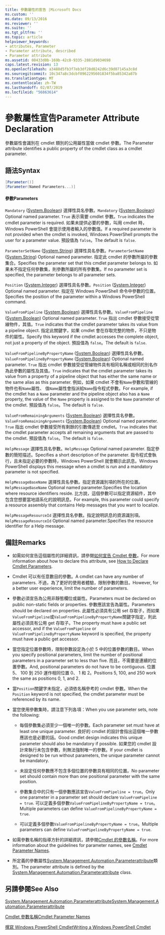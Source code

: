 ```yaml
---
title: 參數屬性的宣告 |Microsoft Docs
ms.custom: ''
ms.date: 09/13/2016
ms.reviewer: ''
ms.suite: ''
ms.tgt_pltfrm: ''
ms.topic: article
helpviewer_keywords:
- attributes, Parameter
- Parameter attribute, described
- Parameter attribute
ms.assetid: 08433d0b-169b-42c8-9335-2881d9034698
caps.latest.revision: 13
ms.openlocfilehash: a3488d5fb3f7eb3df28d0242d6c39d07145a3c8d
ms.sourcegitcommit: 10c347a8c3dcbf8962295601834f5ba85342a87b
ms.translationtype: MT
ms.contentlocale: zh-TW
ms.lasthandoff: 02/07/2019
ms.locfileid: "56863614"
---
```

# <a name="parameter-attribute-declaration"></a><span data-ttu-id="e3c04-102">參數屬性宣告</span><span class="sxs-lookup"><span data-stu-id="e3c04-102">Parameter Attribute Declaration</span></span>

<span data-ttu-id="e3c04-103">參數屬性會識別在 cmdlet 類別的公用屬性當做 cmdlet 參數。</span><span class="sxs-lookup"><span data-stu-id="e3c04-103">The Parameter attribute identifies a public property of the cmdlet class as a cmdlet parameter.</span></span>

## <a name="syntax"></a><span data-ttu-id="e3c04-104">語法</span><span class="sxs-lookup"><span data-stu-id="e3c04-104">Syntax</span></span>

```csharp
[Parameter()]
[Parameter(Named Parameters...)]
```

#### <a name="parameters"></a><span data-ttu-id="e3c04-105">參數</span><span class="sxs-lookup"><span data-stu-id="e3c04-105">Parameters</span></span>

<span data-ttu-id="e3c04-106">`Mandatory` ([System.Boolean](/dotnet/api/System.Boolean)) 選擇性具名參數。</span><span class="sxs-lookup"><span data-stu-id="e3c04-106">`Mandatory` ([System.Boolean](/dotnet/api/System.Boolean)) Optional named parameter.</span></span> <span data-ttu-id="e3c04-107">`True` 表示需要 cmdlet 參數。</span><span class="sxs-lookup"><span data-stu-id="e3c04-107">`True` indicates the cmdlet parameter is required.</span></span> <span data-ttu-id="e3c04-108">如果未提供必要的參數，叫用 cmdlet 時，Windows PowerShell 會提示使用者輸入的參數值。</span><span class="sxs-lookup"><span data-stu-id="e3c04-108">If a required parameter is not provided when the cmdlet is invoked, Windows PowerShell prompts the user for a parameter value.</span></span> <span data-ttu-id="e3c04-109">預設值為 `false`。</span><span class="sxs-lookup"><span data-stu-id="e3c04-109">The default is `false`.</span></span>

<span data-ttu-id="e3c04-110">`ParameterSetName` ([System.String](/dotnet/api/System.String)) 選擇性具名參數。</span><span class="sxs-lookup"><span data-stu-id="e3c04-110">`ParameterSetName` ([System.String](/dotnet/api/System.String)) Optional named parameter.</span></span> <span data-ttu-id="e3c04-111">指定此 cmdlet 的參數所屬的參數集合。</span><span class="sxs-lookup"><span data-stu-id="e3c04-111">Specifies the parameter set that this cmdlet parameter belongs to.</span></span> <span data-ttu-id="e3c04-112">如果未不指定任何參數集，則參數所屬的所有參數集。</span><span class="sxs-lookup"><span data-stu-id="e3c04-112">If no parameter set is specified, the parameter belongs to all parameter sets.</span></span>

<span data-ttu-id="e3c04-113">`Position` ([System.Integer](/dotnet/api/System.Integer)) 選擇性具名參數。</span><span class="sxs-lookup"><span data-stu-id="e3c04-113">`Position` ([System.Integer](/dotnet/api/System.Integer)) Optional named parameter.</span></span> <span data-ttu-id="e3c04-114">指定在 Windows PowerShell 命令中參數的位置。</span><span class="sxs-lookup"><span data-stu-id="e3c04-114">Specifies the position of the parameter within a Windows PowerShell command.</span></span>

<span data-ttu-id="e3c04-115">`ValueFromPipeline` ([System.Boolean](/dotnet/api/System.Boolean)) 選擇性具名參數。</span><span class="sxs-lookup"><span data-stu-id="e3c04-115">`ValueFromPipeline` ([System.Boolean](/dotnet/api/System.Boolean)) Optional named parameter.</span></span> <span data-ttu-id="e3c04-116">`True` 指出 cmdlet 參數接受從管線物件，其值。</span><span class="sxs-lookup"><span data-stu-id="e3c04-116">`True` indicates that the cmdlet parameter takes its value from a pipeline object.</span></span> <span data-ttu-id="e3c04-117">指定此關鍵字，如果 cmdlet 會在存取完整的物件，不只是物件的屬性。</span><span class="sxs-lookup"><span data-stu-id="e3c04-117">Specify this keyword if the cmdlet accesses the complete object, not just a property of the object.</span></span> <span data-ttu-id="e3c04-118">預設值為 `false`。</span><span class="sxs-lookup"><span data-stu-id="e3c04-118">The default is `false`.</span></span>

<span data-ttu-id="e3c04-119">`ValueFromPipelineByPropertyName` ([System.Boolean](/dotnet/api/System.Boolean)) 選擇性具名參數。</span><span class="sxs-lookup"><span data-stu-id="e3c04-119">`ValueFromPipelineByPropertyName` ([System.Boolean](/dotnet/api/System.Boolean)) Optional named parameter.</span></span> <span data-ttu-id="e3c04-120">`True` 指出 cmdlet 參數接受從管線物件具有相同名稱或相同的別名作為此參數的屬性及其值。</span><span class="sxs-lookup"><span data-stu-id="e3c04-120">`True` indicates that the cmdlet parameter takes its value from a property of a pipeline object that has either the same name or the same alias as this parameter.</span></span> <span data-ttu-id="e3c04-121">例如，如果 cmdlet 不會有`Name`參數和管線的物件也有`Name`屬性、 值`Name`屬性會指派給`Name`指令程式參數。</span><span class="sxs-lookup"><span data-stu-id="e3c04-121">For example, if the cmdlet has a `Name` parameter and the pipeline object also has a `Name` property, the value of the `Name` property is assigned to the `Name` parameter of the cmdlet.</span></span> <span data-ttu-id="e3c04-122">預設值為 `false`。</span><span class="sxs-lookup"><span data-stu-id="e3c04-122">The default is `false`.</span></span>

<span data-ttu-id="e3c04-123">`ValueFromRemainingArguments` ([System.Boolean](/dotnet/api/System.Boolean)) 選擇性具名參數。</span><span class="sxs-lookup"><span data-stu-id="e3c04-123">`ValueFromRemainingArguments` ([System.Boolean](/dotnet/api/System.Boolean)) Optional named parameter.</span></span> <span data-ttu-id="e3c04-124">`True` 指出 cmdlet 參數接受所有剩餘的引數傳遞至 cmdlet。</span><span class="sxs-lookup"><span data-stu-id="e3c04-124">`True` indicates that the cmdlet parameter accepts all remaining arguments that are passed to the cmdlet.</span></span> <span data-ttu-id="e3c04-125">預設值為 `false`。</span><span class="sxs-lookup"><span data-stu-id="e3c04-125">The default is `false`.</span></span>

<span data-ttu-id="e3c04-126">`HelpMessage` 選擇性具名參數。</span><span class="sxs-lookup"><span data-stu-id="e3c04-126">`HelpMessage` Optional named parameter.</span></span> <span data-ttu-id="e3c04-127">指定參數的簡短描述。</span><span class="sxs-lookup"><span data-stu-id="e3c04-127">Specifies a short description of the parameter.</span></span> <span data-ttu-id="e3c04-128">指令程式會執行，且未指定必要的參數時，Windows PowerShell 就會顯示此訊息。</span><span class="sxs-lookup"><span data-stu-id="e3c04-128">Windows PowerShell displays this message when a cmdlet is run and a mandatory parameter is not specified.</span></span>

<span data-ttu-id="e3c04-129">`HelpMessageBaseName` 選擇性具名參數。指定資源識別項的所在的位置。</span><span class="sxs-lookup"><span data-stu-id="e3c04-129">`HelpMessageBaseName` Optional named parameter.Specifies the location where resource identifiers reside.</span></span> <span data-ttu-id="e3c04-130">比方說，這個參數可以指定資源組件，其中包含您想要當地語系化的說明訊息。</span><span class="sxs-lookup"><span data-stu-id="e3c04-130">For example, this parameter could specify a resource assembly that contains Help messages that you want to localize.</span></span>

<span data-ttu-id="e3c04-131">`HelpMessageResourceId` 選擇性具名參數。指定說明訊息的資源識別項。</span><span class="sxs-lookup"><span data-stu-id="e3c04-131">`HelpMessageResourceId` Optional named parameter.Specifies the resource identifier for a Help message.</span></span>

## <a name="remarks"></a><span data-ttu-id="e3c04-132">備註</span><span class="sxs-lookup"><span data-stu-id="e3c04-132">Remarks</span></span>

- <span data-ttu-id="e3c04-133">如需如何宣告這個屬性的詳細資訊，請參閱[如何宣告 Cmdlet 參數](./how-to-declare-cmdlet-parameters.md)。</span><span class="sxs-lookup"><span data-stu-id="e3c04-133">For more information about how to declare this attribute, see [How to Declare Cmdlet Parameters](./how-to-declare-cmdlet-parameters.md).</span></span>

- <span data-ttu-id="e3c04-134">Cmdlet 可以有任意數目的參數。</span><span class="sxs-lookup"><span data-stu-id="e3c04-134">A cmdlet can have any number of parameters.</span></span> <span data-ttu-id="e3c04-135">不過，為了更好的使用者體驗，限制參數的數目。</span><span class="sxs-lookup"><span data-stu-id="e3c04-135">However, for a better user experience, limit the number of parameters.</span></span>

- <span data-ttu-id="e3c04-136">參數必須宣告為公用非靜態欄位或屬性。</span><span class="sxs-lookup"><span data-stu-id="e3c04-136">Parameters must be declared on public non-static fields or properties.</span></span> <span data-ttu-id="e3c04-137">參數應該宣告為屬性。</span><span class="sxs-lookup"><span data-stu-id="e3c04-137">Parameters should be declared on properties.</span></span> <span data-ttu-id="e3c04-138">此屬性必須具有公用 set 存取子，而如果`ValueFromPipeline`或`ValueFromPipelineByPropertyName`關鍵字指定，則此屬性必須具有公用 get 存取子。</span><span class="sxs-lookup"><span data-stu-id="e3c04-138">The property must have a public set accessor, and if the `ValueFromPipeline` or `ValueFromPipelineByPropertyName` keyword is specified, the property must have a public get accessor.</span></span>

- <span data-ttu-id="e3c04-139">當您指定位置參數時，限制參數設定為小於 5 中的位置參數的數目。</span><span class="sxs-lookup"><span data-stu-id="e3c04-139">When you specify positional parameters,  limit the number of positional parameters in a parameter set to less than five.</span></span> <span data-ttu-id="e3c04-140">而且，不需要是連續的位置參數。</span><span class="sxs-lookup"><span data-stu-id="e3c04-140">And, positional parameters do not have to be contiguous.</span></span> <span data-ttu-id="e3c04-141">位置 5、 100 到 250 運作相同位置 0、 1 和 2。</span><span class="sxs-lookup"><span data-stu-id="e3c04-141">Positions 5, 100, and 250 work the same as positions 0, 1, and 2.</span></span>

- <span data-ttu-id="e3c04-142">當`Position`關鍵字未指定，必須依名稱參考的 cmdlet 參數。</span><span class="sxs-lookup"><span data-stu-id="e3c04-142">When the `Position` keyword is not specified, the cmdlet parameter must be referenced by its name.</span></span>

- <span data-ttu-id="e3c04-143">當您使用參數集時，請注意下列各項：</span><span class="sxs-lookup"><span data-stu-id="e3c04-143">When you use parameter sets, note the following:</span></span>

    - <span data-ttu-id="e3c04-144">每個參數集必須至少一個唯一的參數。</span><span class="sxs-lookup"><span data-stu-id="e3c04-144">Each parameter set must have at least one unique parameter.</span></span> <span data-ttu-id="e3c04-145">良好的 cmdlet 的設計會指出這個唯一參數應該也是必要的話。</span><span class="sxs-lookup"><span data-stu-id="e3c04-145">Good cmdlet design indicates this unique parameter should also be mandatory if possible.</span></span> <span data-ttu-id="e3c04-146">如果您的 cmdlet 設計來執行未包含參數，則無法強制唯一的參數。</span><span class="sxs-lookup"><span data-stu-id="e3c04-146">If your cmdlet is designed to be run without parameters, the unique parameter cannot be mandatory.</span></span>

    - <span data-ttu-id="e3c04-147">未設定任何參數應不包含多個位置的參數具有相同的位置。</span><span class="sxs-lookup"><span data-stu-id="e3c04-147">No parameter set should contain more than one positional parameter with the same position.</span></span>

    - <span data-ttu-id="e3c04-148">參數集合中的只有一個參數應該宣告`ValueFromPipeline = true`。</span><span class="sxs-lookup"><span data-stu-id="e3c04-148">Only one parameter in a parameter set should declare `ValueFromPipeline = true`.</span></span> <span data-ttu-id="e3c04-149">可以定義多個參數`ValueFromPipelineByPropertyName = true`。</span><span class="sxs-lookup"><span data-stu-id="e3c04-149">Multiple parameters can define `ValueFromPipelineByPropertyName = true`.</span></span>

    - <span data-ttu-id="e3c04-150">可以定義多個參數`ValueFromPipelineByPropertyName = true`。</span><span class="sxs-lookup"><span data-stu-id="e3c04-150">Multiple parameters can define `ValueFromPipelineByPropertyName = true`.</span></span>

- <span data-ttu-id="e3c04-151">如需參數名稱的指導方針的詳細資訊，請參閱[Cmdlet 的參數名稱](standard-cmdlet-parameter-names-and-types.md)。</span><span class="sxs-lookup"><span data-stu-id="e3c04-151">For more information about the guidelines for parameter names, see [Cmdlet Parameter Names](standard-cmdlet-parameter-names-and-types.md).</span></span>

- <span data-ttu-id="e3c04-152">所定義的參數屬性[System.Management.Automation.Parameterattribute](/dotnet/api/System.Management.Automation.ParameterAttribute)類別。</span><span class="sxs-lookup"><span data-stu-id="e3c04-152">The parameter attribute is defined by the [System.Management.Automation.Parameterattribute](/dotnet/api/System.Management.Automation.ParameterAttribute) class.</span></span>

## <a name="see-also"></a><span data-ttu-id="e3c04-153">另請參閱</span><span class="sxs-lookup"><span data-stu-id="e3c04-153">See Also</span></span>

[<span data-ttu-id="e3c04-154">System.Management.Automation.Parameterattribute</span><span class="sxs-lookup"><span data-stu-id="e3c04-154">System.Management.Automation.Parameterattribute</span></span>](/dotnet/api/System.Management.Automation.ParameterAttribute)

[<span data-ttu-id="e3c04-155">Cmdlet 參數名稱</span><span class="sxs-lookup"><span data-stu-id="e3c04-155">Cmdlet Parameter Names</span></span>](standard-cmdlet-parameter-names-and-types.md)

[<span data-ttu-id="e3c04-156">撰寫 Windows PowerShell Cmdlet</span><span class="sxs-lookup"><span data-stu-id="e3c04-156">Writing a Windows PowerShell Cmdlet</span></span>](./writing-a-windows-powershell-cmdlet.md)
